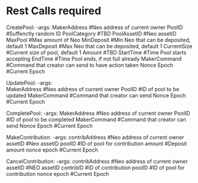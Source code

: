# Rest Calls required

CreatePool:
	-args:
		MakerAddress #Neo address of current owner
		PoolID #Suffenctly random ID
		PoolCategory #TBD
		PoolAssetID #Neo assetID
		MaxPool #Max amount of Neo
		MinDeposit #Min Neo that can be deposited, default 1
		MaxDeposit #Max Neo that can be deposited, default 1
		CurrentSize #Current size of pool, default 1
		Amount #TBD
		StartTime #Time Pool starts accepting 
		EndTime #Time Pool ends, if not full already
		MakerCommand #Command that creator can send to have action taken
		Nonce 
		Epoch #Current Epoch
		
UpdatePool:
	-args:	
		MakerAddress #Neo address of current owner
		PoolID #ID of pool to be updated
		MakerCommand #Command that creator can send
		Nonce
		Epoch #Current Epoch

CompletePool:
	-args:
		MakerAddress #Neo address of current owner
		PoolID #ID of pool to be completed
		MakerCommand #Command that creator can send
		Nonce
		Epoch #Current Epoch

MakeContribution:
	-args:
		contribAddress #Neo address of current owner
		assetID #Neo assetID
		poolID #ID of pool for contribution
		amount #Deposit amount
		nonce 
		epoch #Current Epoch

CancelContribution:
	-args:
		contribAddress #Neo address of current owner
		assetID #NEO assetID
		contribID #ID of contribution
		poolID #ID of pool for contribution
		nonce
		epoch #Current Epoch
